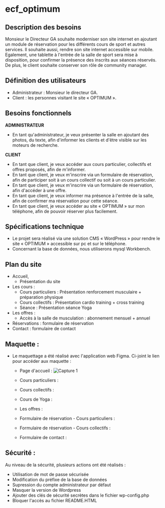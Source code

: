 # ecf_optimum

## Description des besoins
Monsieur le Directeur GA souhaite moderniser son site internet en ajoutant un module de réservation pour les différents cours de sport et autres services. 
Il souhaite aussi, rendre son site internet accessible sur mobile. Egalement, une tablette à l'entrée de la salle de sport sera mise à disposition, pour confirmer la présence des inscrits aux séances réservés. De plus, le client souhaite conserver son rôle de community manager.

## Définition des utilisateurs
  - Administrateur : Monsieur le directeur GA.
  - Client : les personnes visitant le site « OPTIMUM ».

## Besoins fonctionnels 
**ADMINISTRATEUR**
  - En tant qu'administrateur, je veux présenter la salle en ajoutant des photos, du texte, afin d'informer les clients et d'être visible sur les moteurs de recherche.

**CLIENT**
  - En tant que client, je veux accéder aux cours particulier, collectifs et offres proposés, afin de m'informer.
  - En tant que client, je veux m'inscrire via un formulaire de réservation, afin de participer soit à un cours collectif ou soit à un cours particulier.
  - En tant que client, je veux m'inscrire via un formulaire de réservation, afin d'accéder à une offre.
  - En tant que client, je veux informer ma présence à l'entrée de la salle, afin de confirmer ma réservation pour cette séance.
  - En tant que client, je veux accéder au site « OPTIMUM » sur mon téléphone, afin de pouvoir réserver plus facilement.

## Spécifications technique
  - Le projet sera réalisé via une solution CMS « WordPress » pour rendre le site « OPTIMUM » accessible sur pc et sur le téléphone.
  - Concernant la base de données, nous utiliserons mysql Workbench.

## Plan du site
  - Accueil,
    - Présentation du site
  - Les cours : 
    - Cours particuliers : Présentation renforcement musculaire + préparation physique
    - Cours collectifs : Présentation cardio training + cross training
    - Séance : Présentation séance Yoga
  - Les offres : 
    -  Accès à la salle de musculation : abonnement mensuel + annuel
  - Réservations : formulaire de réservation  
  - Contact : formulaire de contact

## Maquette : 
  - Le maquettage a été réalisé avec l'application web Figma. Ci-joint le lien pour accéder aux maquette : 
    - Page d'accueil :
    ![Capture 1](https://user-images.githubusercontent.com/67027958/150721485-231af81e-b789-498e-a98a-fd27cfe8cbf2.PNG)
    
    - Cours particuliers : 
    - Cours collectifs :
    - Cours de Yoga :
    - Les offres :
    - Formulaire de réservation - Cours particuliers :
    - Formulaire de réservation - Cours collectifs :
    - Formulaire de contact :


## Sécurité :
Au niveau de la sécurité, plusieurs actions ont été réalisés : 
  - Utilisation de mot de passe sécurisée
  - Modification du préfixe de la base de données
  - Supression du compte administrateur par défaut
  - Masquer la version de Wordpress
  - Ajouter des clés de sécurité secrètes dans le fichier wp-config.php
  - Bloquer l'accès au fichier README.HTML


